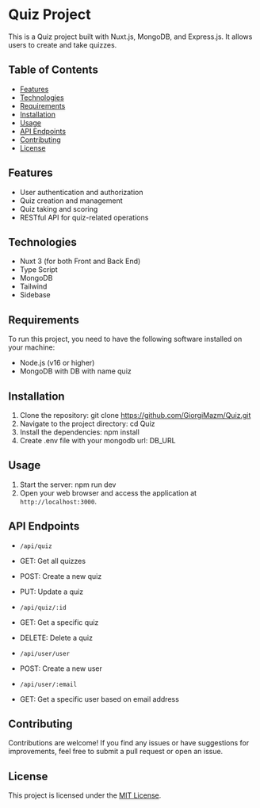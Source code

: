 # Quiz Project

This is a Quiz project built with Nuxt.js, MongoDB, and Express.js. It allows users to create and take quizzes.

## Table of Contents
- [Features](#features)
- [Technologies](#Technologies)
- [Requirements](#requirements)
- [Installation](#installation)
- [Usage](#usage)
- [API Endpoints](#api-endpoints)
- [Contributing](#contributing)
- [License](#license)

## Features

- User authentication and authorization
- Quiz creation and management
- Quiz taking and scoring
- RESTful API for quiz-related operations

## Technologies

- Nuxt 3 (for both Front and Back End)
- Type Script
- MongoDB
- Tailwind
- Sidebase

## Requirements

To run this project, you need to have the following software installed on your machine:

- Node.js (v16 or higher)
- MongoDB with DB with name quiz

## Installation

1. Clone the repository: git clone https://github.com/GiorgiMazm/Quiz.git
2. Navigate to the project directory: cd Quiz
3. Install the dependencies: npm install
4. Create .env file with your mongodb url: DB_URL

## Usage

1. Start the server: npm run dev
2. Open your web browser and access the application at `http://localhost:3000`.

## API Endpoints

- `/api/quiz`
- GET: Get all quizzes
- POST: Create a new quiz
- PUT: Update a quiz


- `/api/quiz/:id`
- GET: Get a specific quiz
- DELETE: Delete a quiz


- `/api/user/user`
- POST: Create a new user


- `/api/user/:email`
- GET: Get a specific user based on email address

## Contributing

Contributions are welcome! If you find any issues or have suggestions for improvements, feel free to submit a pull request or open an issue.

## License

This project is licensed under the [MIT License](LICENSE).